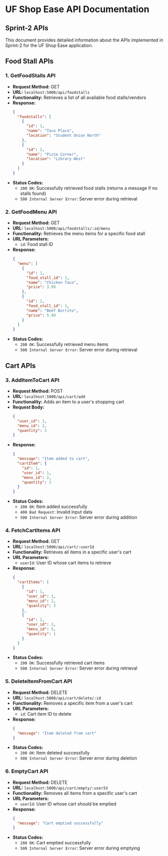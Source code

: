 # UF Shop Ease API Documentation

## Sprint-2 APIs

This document provides detailed information about the APIs implemented in Sprint-2 for the UF Shop Ease application.

## Food Stall APIs

### 1. GetFoodStalls API

- **Request Method:** GET
- **URL:** `localhost:5000/api/foodstalls`
- **Functionality:** Retrieves a list of all available food stalls/vendors
- **Response:**
  ```json
  {
    "foodstalls": [
      {
        "id": 1,
        "name": "Taco Place",
        "location": "Student Union North"
      },
      {
        "id": 2,
        "name": "Pizza Corner",
        "location": "Library West"
      }
    ]
  }
  ```
- **Status Codes:**
  - `200 OK`: Successfully retrieved food stalls (returns a message if no stalls found)
  - `500 Internal Server Error`: Server error during retrieval

### 2. GetFoodMenu API

- **Request Method:** GET
- **URL:** `localhost:5000/api/foodstalls/:id/menu`
- **Functionality:** Retrieves the menu items for a specific food stall
- **URL Parameters:**
  - `id`: Food stall ID
- **Response:**
  ```json
  {
    "menu": [
      {
        "id": 1,
        "food_stall_id": 1,
        "name": "Chicken Taco",
        "price": 3.99
      },
      {
        "id": 2,
        "food_stall_id": 1,
        "name": "Beef Burrito",
        "price": 5.99
      }
    ]
  }
  ```
- **Status Codes:**
  - `200 OK`: Successfully retrieved menu items
  - `500 Internal Server Error`: Server error during retrieval

## Cart APIs

### 3. AddItemToCart API

- **Request Method:** POST
- **URL:** `localhost:5000/api/cart/add`
- **Functionality:** Adds an item to a user's shopping cart
- **Request Body:**
  ```json
  {
    "user_id": 1,
    "menu_id": 2,
    "quantity": 3
  }
  ```
- **Response:**
  ```json
  {
    "message": "Item added to cart",
    "cartItem": {
      "id": 1,
      "user_id": 1,
      "menu_id": 2,
      "quantity": 3
    }
  }
  ```
- **Status Codes:**
  - `200 OK`: Item added successfully
  - `400 Bad Request`: Invalid input data
  - `500 Internal Server Error`: Server error during addition

### 4. FetchCartItems API

- **Request Method:** GET
- **URL:** `localhost:5000/api/cart/:userId`
- **Functionality:** Retrieves all items in a specific user's cart
- **URL Parameters:**
  - `userId`: User ID whose cart items to retrieve
- **Response:**
  ```json
  {
    "cartItems": [
      {
        "id": 1,
        "user_id": 1,
        "menu_id": 2,
        "quantity": 3
      },
      {
        "id": 2,
        "user_id": 1,
        "menu_id": 5,
        "quantity": 1
      }
    ]
  }
  ```
- **Status Codes:**
  - `200 OK`: Successfully retrieved cart items
  - `500 Internal Server Error`: Server error during retrieval

### 5. DeleteItemFromCart API

- **Request Method:** DELETE
- **URL:** `localhost:5000/api/cart/delete/:id`
- **Functionality:** Removes a specific item from a user's cart
- **URL Parameters:**
  - `id`: Cart item ID to delete
- **Response:**
  ```json
  {
    "message": "Item deleted from cart"
  }
  ```
- **Status Codes:**
  - `200 OK`: Item deleted successfully
  - `500 Internal Server Error`: Server error during deletion

### 6. EmptyCart API

- **Request Method:** DELETE
- **URL:** `localhost:5000/api/cart/empty/:userId`
- **Functionality:** Removes all items from a specific user's cart
- **URL Parameters:**
  - `userId`: User ID whose cart should be emptied
- **Response:**
  ```json
  {
    "message": "Cart emptied successfully"
  }
  ```
- **Status Codes:**
  - `200 OK`: Cart emptied successfully
  - `500 Internal Server Error`: Server error during emptying

